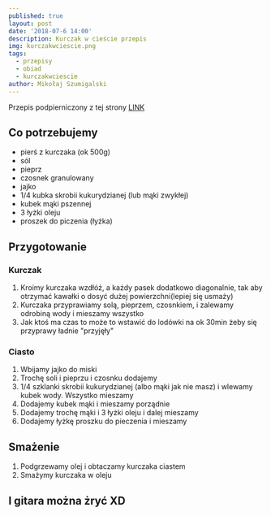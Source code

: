 ```yaml
---
published: true
layout: post
date: '2018-07-6 14:00'
description: Kurczak w cieście przepis
img: kurczakwciescie.png
tags:
  - przepisy
  - obiad
  - kurczakwciescie
author: Mikołaj Szumigalski
---
```

Przepis podpierniczony z tej strony [LINK](https://www.youtube.com/watch?v=IdxlNAReT7o&t=149s) 

## Co potrzebujemy

* pierś z kurczaka (ok 500g)
* sól
* pieprz
* czosnek granulowany
* jajko
* 1/4 kubka skrobii kukurydzianej (lub mąki zwykłej)
* kubek mąki pszennej
* 3 łyżki oleju
* proszek do piczenia (łyżka)

## Przygotowanie

### Kurczak 

1. Kroimy kurczaka wzdłóż, a każdy pasek dodatkowo diagonalnie, tak aby otrzymać kawałki o dosyć dużej powierzchni(lepiej się usmaży)
2. Kurczaka przyprawiamy solą, pieprzem, czosnkiem, i zalewamy odrobiną wody i mieszamy wszystko
3. Jak ktoś ma czas to może to wstawić do lodówki na ok 30min żeby się przyprawy ładnie "przyjęły"

### Ciasto

1. Wbijamy jajko do miski
2. Trochę soli i pieprzu i czosnku dodajemy
3. 1/4 szklanki skrobii kukurydzianej (albo mąki jak nie masz) i wlewamy kubek wody. Wszystko mieszamy
4. Dodajemy kubek mąki i mieszamy porządnie
5. Dodajemy trochę mąki i 3 łyżki oleju i dalej mieszamy
6. Dodajemy łyżkę proszku do pieczenia i mieszamy

## Smażenie

1. Podgrzewamy olej i obtaczamy kurczaka ciastem
2. Smażymy kurczaka w oleju

## I gitara można żryć XD
